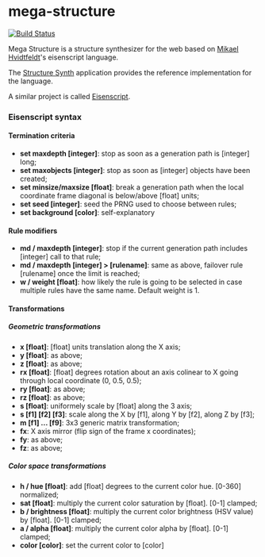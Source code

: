 # mega-structure

[![Build Status](https://travis-ci.org/ssrb/mega-structure.png)](https://travis-ci.org/ssrb/mega-structure)

Mega Structure is a structure synthesizer for the web based on [Mikael Hvidtfeldt](http://hvidtfeldts.net)'s eisenscript language.

The [Structure Synth](http://structuresynth.sourceforge.net) application provides the reference implementation for the language.

A similar project is called [Eisenscript](https://github.com/after12am/eisenscript).

### Eisenscript syntax

#### Termination criteria

* **set maxdepth [integer]**: stop as soon as a generation path is [integer] long;
* **set maxobjects [integer]**: stop as soon as [integer] objects have been created;
* **set minsize/maxsize [float]**: break a generation path when the local coordinate frame diagonal is below/above [float] units;
* **set seed [integer]**: seed the PRNG used to choose between rules;
* **set background [color]**: self-explanatory

#### Rule modifiers

* **md / maxdepth [integer]**: stop if the current generation path includes [integer] call to that rule;
* **md / maxdepth [integer] > [rulename]**: same as above, failover rule [rulename] once the limit is reached;
* **w / weight [float]**: how likely the rule is going to be selected in case multiple rules have the same name. Default weight is 1.

#### Transformations

##### Geometric transformations

* **x [float]**: [float] units translation along the X axis;
* **y [float]**: as above;
* **z [float]**: as above;
* **rx [float]**: [float] degrees rotation about an axis colinear to X going through local coordinate (0, 0.5, 0.5);
* **ry [float]**: as above;
* **rz [float]**: as above;
* **s [float]**: uniformely scale by [float] along the 3 axis;
* **s [f1] [f2] [f3]**: scale along the X by [f1], along Y by [f2], along Z by [f3];
* **m [f1] ... [f9]**: 3x3 generic matrix transformation;
* **fx**: X axis mirror (flip sign of the frame x coordinates);
* **fy**: as above;
* **fz**: as above;

##### Color space transformations

* **h / hue [float]**: add [float] degrees to the current color hue. [0-360] normalized;
* **sat [float]**: multiply the current color saturation by [float]. [0-1] clamped;
* **b / brightness [float]**: multiply the current color brightness (HSV value) by [float]. [0-1] clamped;
* **a / alpha [float]**: multiply the current color alpha by [float]. [0-1] clamped;
* **color [color]**: set the current color to [color]


